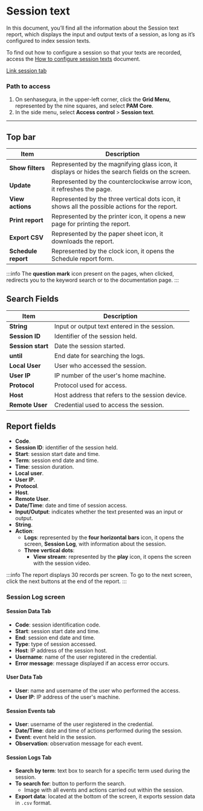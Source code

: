 # Session text

In this document, you’ll find all the information about the Session text report, which displays the input and output texts of a session, as long as it’s configured to index session texts.

To find out how to configure a session so that your texts are recorded, access the [How to configure session texts](/v3-32/docs/pam-session-how-to-configure-session-texts) document.

[Link session tab](#session-data-tab)

### Path to access

1. On senhasegura, in the upper-left corner, click the **Grid Menu**, represented by the nine squares, and select **PAM Core**.
2. In the side menu, select **Access control** > **Session text**.

---
## Top bar
**Item**|**Description**
|---|---|
**Show filters**|Represented by the magnifying glass icon, it displays or hides the search fields on the screen.
**Update**|Represented by the counterclockwise arrow icon, it refreshes the page.
**View actions**|Represented by the three vertical dots icon, it shows all the possible actions for the report.
**Print report**|Represented by the printer icon, it opens a new page for printing the report.
**Export CSV**|Represented by the paper sheet icon, it downloads the report.
**Schedule report**|Represented by the clock icon, it opens the Schedule report form.

 :::info
The **question mark** icon present on the pages, when clicked, redirects you to the keyword search or to the documentation page.
:::

## Search Fields
| **Item**| **Description**|
| ------------- | ---------------- |
| **String**        | Input or output text entered in the session.             |
| **Session ID**    | Identifier of the session held.                          |
| **Session start** | Date the session started.                                |
| **until**         | End date for searching the logs.                         |
| **Local User**    | User who accessed the session.                           |
| **User IP**       | IP number of the user's home machine.                    |
| **Protocol**      | Protocol used for access.                                |
| **Host**          | Host address that refers to the session device.          |
| **Remote User**   | Credential used to access the session.                   |


## Report fields

* **Code**.
* **Session ID**: identifier of the session held.
* **Start**: session start date and time.
* **Term**: session end date and time.
* **Time**: session duration.
* **Local user**.
* **User IP**.
* **Protocol**.
* **Host**.
* **Remote User**.
* **Date/Time**: date and time of session access.
* **Input/Output**: indicates whether the text presented was an input or output.
* **String**.
* **Action**:
    * **Logs**: represented by the **four horizontal bars** icon, it opens the screen, **Session Log**, with information about the session.
    * **Three vertical dots**:
        * **View stream**: represented by the **play** icon, it opens the screen with the session video.

 :::info
The report displays 30 records per screen. To go to the next screen, click  the next buttons at the end of the report.
:::

### Session Log screen
#### Session Data Tab

* **Code**: session identification code.
* **Start**: session start date and time.
* **End**: session end date and time.
* **Type**: type of session accessed.
* **Host**: IP address of the session host.
* **Username**: name of the user registered in the credential.
* **Error message**: message displayed if an access error occurs.

#### User Data Tab
* **User**: name and username of the user who performed the access.
* **User IP**: IP address of the user's machine.

#### Session Events tab

* **User**: username of the user registered in the credential.
* **Date/Time**: date and time of actions performed during the session.
* **Event**: event held in the session.
* **Observation**: observation message for each event.

#### Session Logs Tab

* **Search by term**: text box to search for a specific term used during the session.
* **To search for**: button to perform the search.
    * Image with all events and actions carried out within the session.
* **Export data**: located at the bottom of the screen, it exports session data in `.csv` format.
